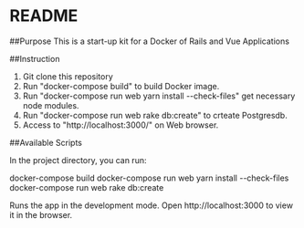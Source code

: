 # README

##Purpose
This is a start-up kit for a  Docker of Rails and Vue Applications

##Instruction
1. Git clone this repository
2. Run "docker-compose build" to build Docker image.
3. Run "docker-compose run web yarn install --check-files" get necessary node modules.
4. Run "docker-compose run web rake db:create" to crteate Postgresdb.
5. Access to "http://localhost:3000/" on Web browser.

##Available Scripts

In the project directory, you can run:

docker-compose build
docker-compose run web yarn install --check-files
docker-compose run web rake db:create


Runs the app in the development mode.
Open http://localhost:3000 to view it in the browser.
